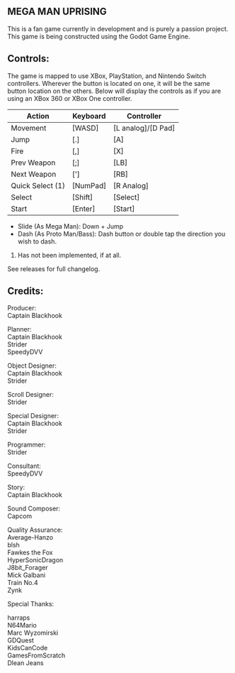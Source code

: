 MEGA MAN UPRISING
--

This is a fan game currently in development and is purely a
passion project. This game is being constructed using the
Godot Game Engine.

Controls:
--
The game is mapped to use XBox, PlayStation, and Nintendo
Switch controllers. Wherever the button is located on one,
it will be the same button location on the others. Below
will display the controls as if you are using an XBox 360
or XBox One controller.

Action | Keyboard | Controller
-------|----------|-----------
Movement | [WASD] | [L analog]/[D Pad]
Jump | [.] | [A]
Fire | [,] | [X]
Prev Weapon | [;] | [LB]
Next Weapon | ['] | [RB]
Quick Select (1) | [NumPad] | [R Analog]
Select | [Shift] | [Select]
Start | [Enter] | [Start]

- Slide (As Mega Man): Down + Jump
- Dash (As Proto Man/Bass): Dash button or double tap the direction you wish to dash.

1. Has not been implemented, if at all.

See releases for full changelog.

Credits:
--

Producer:  
Captain Blackhook  

Planner:  
Captain Blackhook  
Strider  
SpeedyDVV  

Object Designer:  
Captain Blackhook  
Strider  

Scroll Designer:  
Strider

Special Designer:  
Captain Blackhook  
Strider  

Programmer:  
Strider  

Consultant:  
SpeedyDVV  

Story:  
Captain Blackhook  

Sound Composer:  
Capcom  

Quality Assurance:  
Average-Hanzo  
blsh  
Fawkes the Fox  
HyperSonicDragon  
J8bit_Forager  
Mick Galbani  
Train No.4  
Zynk  

Special Thanks:

harraps  
N64Mario  
Marc Wyzomirski  
GDQuest  
KidsCanCode  
GamesFromScratch  
Dlean Jeans  